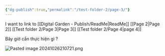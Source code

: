 ```yaml
---
{"dg-publish":true,"permalink":"/test-folder-2/page-3/"}
---
```



I want to link to [[Digital Garden - Publish/ReadMe\|ReadMe]] [[Page 2\|Page 2]] [[Test folder 2/Page 3\|Page 3]] [[Test folder 2/Page 4\|page 4]]

Bây giờ cần thực hiện gì ? 

![Pasted image 20241026210721.png](/img/user/Images-files/Pasted%20image%2020241026210721.png)